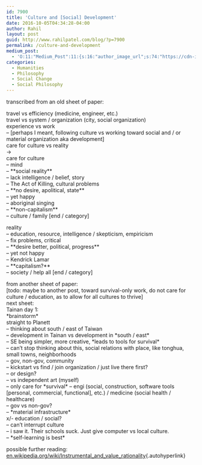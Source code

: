 ```yaml
---
id: 7900
title: 'Culture and [Social] Development'
date: 2016-10-05T04:34:28-04:00
author: Rahil
layout: post
guid: http://www.rahilpatel.com/blog/?p=7900
permalink: /culture-and-development
medium_post:
  - 'O:11:"Medium_Post":11:{s:16:"author_image_url";s:74:"https://cdn-images-1.medium.com/fit/c/200/200/1*dmbNkD5D-u45r44go_cf0g.png";s:10:"author_url";s:28:"https://medium.com/@rahil627";s:11:"byline_name";N;s:12:"byline_email";N;s:10:"cross_link";s:2:"no";s:2:"id";s:12:"4eac96a58781";s:21:"follower_notification";s:3:"yes";s:7:"license";s:19:"all-rights-reserved";s:14:"publication_id";s:12:"7a04709b0155";s:6:"status";s:6:"public";s:3:"url";s:81:"https://medium.com/@rahil627/culture-and-social-development-progress-4eac96a58781";}'
categories:
  - Humanities
  - Philosophy
  - Social Change
  - Social Philosophy
---
```

transcribed from an old sheet of paper:

travel vs efficiency (medicine, engineer, etc.)  
travel vs system / organization (city, social organization)  
experience vs work  
&#8211; [perhaps I meant, following culture vs working toward social and / or material organization aka development]  
care for culture vs reality  
->  
care for culture  
&#8211; mind  
&#8211; \*\*social reality\*\*  
&#8211; lack intelligence / belief, story  
&#8211; The Act of Killing, cultural problems  
&#8211; \*\*no desire, apolitical, state\*\*  
&#8211; yet happy  
&#8211; aboriginal singing  
&#8211; \*\*non-capitalism\*\*  
&#8211; culture / family [end / category]

reality  
&#8211; education, resource, intelligence / skepticism, empiricism  
&#8211; fix problems, critical  
&#8211; \*\*desire better, political, progress\*\*  
&#8211; yet not happy  
&#8211; Kendrick Lamar  
&#8211; \*\*capitalism?\*\*  
&#8211; society / help all [end / category]

from another sheet of paper:  
[todo: maybe to another post, toward survival-only work, do not care for culture / education, as to allow for all cultures to thrive]  
next sheet:  
Tainan day 1:  
\*brainstorm\*  
straight to Planett  
&#8211; thinking about south / east of Taiwan  
&#8211; development in Tainan vs development in \*south / east\*  
&#8211; SE being simpler, more creative, \*leads to tools for survival\*  
&#8211; can’t stop thinking about this, social relations with place, like tonghua, small towns, neighborhoods  
&#8211; gov, non-gov, community  
&#8211; kickstart vs find / join organization / just live there first?  
&#8211; or design?  
&#8211; vs independent art (myself)  
&#8211; only care for \*survival\* &#8211; engi (social, construction, software tools [personal, commercial, functional], etc.) / medicine (social health / healthcare)  
&#8211; gov vs non-gov?  
&#8211; \*material infrastructure\*  
x/- education / social?  
&#8211; can’t interrupt culture  
&#8211; i saw it. Their schools suck. Just give computer vs local culture.  
&#8211; \*self-learning is best\*

possible further reading:  
[en.wikipedia.org/wiki/Instrumental\_and\_value_rationality](https://en.wikipedia.org/wiki/Instrumental_and_value_rationality){.autohyperlink}